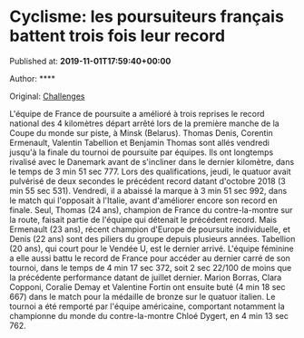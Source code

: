 
# Cyclisme: les poursuiteurs français battent trois fois leur record

Published at: **2019-11-01T17:59:40+00:00**

Author: ****

Original: [Challenges](https://www.challenges.fr/sport/cyclisme-les-poursuiteurs-francais-battent-trois-fois-leur-record_682777)

L'équipe de France de poursuite a amélioré à trois reprises le record national des 4 kilomètres départ arrêté lors de la première manche de la Coupe du monde sur piste, à Minsk (Belarus).
Thomas Denis, Corentin Ermenault, Valentin Tabellion et Benjamin Thomas sont allés vendredi jusqu'à la finale du tournoi de poursuite par équipes. Ils ont longtemps rivalisé avec le Danemark avant de s'incliner dans le dernier kilomètre, dans le temps de 3 min 51 sec 777.
Lors des qualifications, jeudi, le quatuor avait pulvérisé de deux secondes le précédent record datant d'octobre 2018 (3 min 55 sec 531). Vendredi, il a abaissé la marque à 3 min 51 sec 992, dans le match qui l'opposait à l'Italie, avant d'améliorer encore son record en finale.
Seul, Thomas (24 ans), champion de France du contre-la-montre sur la route, faisait partie de l'équipe qui détenait le précédent record. Mais Ermenault (23 ans), récent champion d'Europe de poursuite individuelle, et Denis (22 ans) sont des piliers du groupe depuis plusieurs années. Tabellion (20 ans), qui court pour le Vendée U, est le dernier arrivé.
L'équipe féminine a elle aussi battu le record de France pour accéder au dernier carré de son tournoi, dans le temps de 4 min 17 sec 372, soit 2 sec 22/100 de moins que la précédente performance datant de juillet dernier.
Marion Borras, Clara Copponi, Coralie Demay et Valentine Fortin ont ensuite buté (4 min 18 sec 667) dans le match pour la médaille de bronze sur le quatuor italien. Le tournoi a été remporté par l'équipe américaine, comportant notamment la championne du monde du contre-la-montre Chloé Dygert, en 4 min 13 sec 762.
